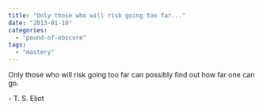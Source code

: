 ```yaml
---
title: "Only those who will risk going too far..."
date: "2013-01-10"
categories: 
  - "pound-of-obscure"
tags: 
  - "mastery"
---
```


Only those who will risk going too far can possibly find out how far one can go.

\- T. S. Eliot
